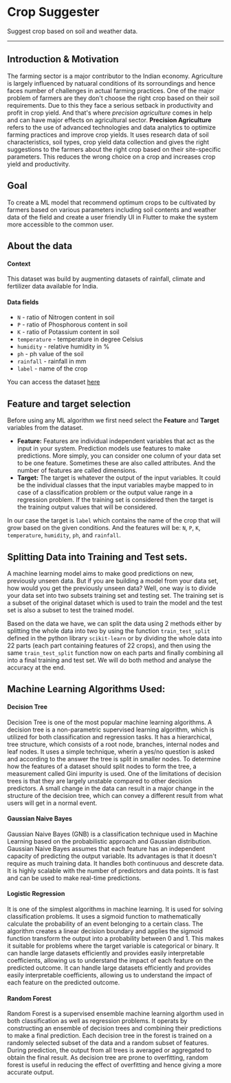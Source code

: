 # Crop Suggester

Suggest crop based on soil and weather data.

---

## Introduction & Motivation

The farming sector is a major contributor to the Indian economy. Agriculture is largely influenced by natuaral conditions of its sorroundings and hence faces number of challenges in actual farming practices. One of the major problem of farmers are they don't choose the right crop based on their soil requirements. Due to this they face a serious setback in productivity and profit in crop yield. 
And that's where *precision agriculture* comes in help and can have major effects on agricultural sector.
**Precision Agriculture** refers to the use of advanced technologies and data analytics to optimize farming practices and improve crop yields. It uses research data of soil characteristics, soil types, crop yield data collection and gives the right suggestions to the farmers about the right crop based on their site-specific parameters.
This reduces the wrong choice on a crop and increases crop yield and productivity.

## Goal

To create a ML model that recommend optimum crops to be cultivated by farmers based on various parameters including soil contents and weather data of the field and create a user friendly UI in Flutter to make the system more accessible to the common user.

## About the data

#### Context

This dataset was build by augmenting datasets of rainfall, climate and fertilizer data available for India.

#### Data fields

- `N` - ratio of Nitrogen content in soil
- `P` - ratio of Phosphorous content in soil
- `K` - ratio of Potassium content in soil
- `temperature` - temperature in degree Celsius
- `humidity` - relative humidity in %
- `ph` - ph value of the soil
- `rainfall` - rainfall in mm
- `label` - name of the crop

You can access the dataset [here](https://www.kaggle.com/datasets/atharvaingle/crop-recommendation-dataset)

## Feature and target selection

Before using any ML algorithm we first need select the **Feature** and **Target** variables from the dataset.

- **Feature:** Features are individual independent variables that act as the input in your system. Prediction models use features to make predictions. More simply, you can consider one column of your data set to be one feature. Sometimes these are also called attributes. And the number of features are called dimensions.
- **Target:** The target is whatever the output of the input variables. It could be the individual classes that the input variables maybe mapped to in case of a classification problem or the output value range in a regression problem. If the training set is considered then the target is the training output values that will be considered.

In our case the target is `label` which contains the name of the crop that will grow based on the given conditions. And the features will be: `N`, `P`, `K`, `temperature`, `humidity`, `ph`, and `rainfall`.

## Splitting Data into Training and Test sets.

A machine learning model aims to make good predictions on new, previously unseen data. But if you are building a model from your data set, how would you get the previously unseen data?
Well, one way is to divide your data set into two subsets training set and testing set. The training set is a subset of the original dataset which is used to train the model and the test set is also a subset to test the trained model.

Based on the data we have, we can split the data using 2 methods either by splitting the whole data into two by using the function `train_test_split` defined in the python library `scikit-learn` or by dividing the whole data into 22 parts (each part containing features of 22 crops), and then using the same `train_test_split` function now on each parts and finally combining all into a final training and test set.
We will do both method and analyse the accuracy at the end.

## Machine Learning Algorithms Used:
#### Decision Tree

Decision Tree is one of the most popular machine learning algorithms. A decision tree is a non-parametric supervised learning algorithm, which is utilized for both classification and regression tasks.
It has a hierarchical, tree structure, which consists of a root node, branches, internal nodes and leaf nodes. It uses a simple technique, wherin a yes/no question is asked and according to the answer the tree is split in smaller nodes. To determine how the features of a dataset should split nodes to form the tree, a measurement called Gini impurity is used.
One of the limitations of decision trees is that they are largely unstable compared to other decision predictors. A small change in the data can result in a major change in the structure of the decision tree, which can convey a different result from what users will get in a normal event.

#### Gaussian Naive Bayes

Gaussian Naive Bayes (GNB) is a classification technique used in Machine Learning based on the probabilistic approach and Gaussian distribution.
Gaussian Naive Bayes assumes that each feature has an independent capacity of predicting the output variable. Its advantages is that it doesn't require as much training data. 
It handles both continuous and descrete data. It is highly scalable with the number of predictors and data points. It is fast and can be used to make real-time predictions.

#### Logistic Regression

It is one of the simplest algorithms in machine learning. It is used for solving classification problems. It uses a sigmoid function to mathematically calculate the probability of an event belonging to a certain class. The algorithm creates a linear decision boundary and applies the sigmoid function transform the output into a probability between 0 and 1.
This makes it suitable for problems where the target variable is categorical or binary. It can handle large datasets efficiently and provides easily interpretable coefficients, allowing us to understand the impact of each feature on the predicted outcome.
It can handle large datasets efficiently and provides easily interpretable coefficients, allowing us to understand the impact of each feature on the predicted outcome. 

#### Random Forest

Random Forest is a supervised ensemble machine learning algorthm used in both classification as well as regression problems. It operats by constructing an ensemble of decision trees and combining their predictions to make a final prediction. Each decision tree in the forest is trained on a randomly selected subset of the data and a random subset of features.
During prediction, the output from all trees is averaged or aggregated to obtain the final result.
As decision tree are prone to overfitting, random forest is useful in reducing the effect of overfitting and hence giving a more accurate output.

